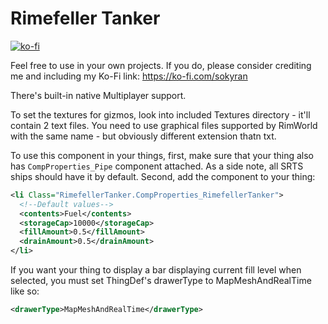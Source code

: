 # Rimefeller Tanker

[![ko-fi](https://ko-fi.com/img/githubbutton_sm.svg)](https://ko-fi.com/E1E120FY7)

Feel free to use in your own projects. If you do, please consider crediting me and including my Ko-Fi link: https://ko-fi.com/sokyran

There's built-in native Multiplayer support.

To set the textures for gizmos, look into included Textures directory - it'll contain 2 text files. You need to use graphical files supported by RimWorld with the same name - but obviously different extension thatn txt.

To use this component in your things, first, make sure that your thing also has `CompProperties_Pipe` component attached. As a side note, all SRTS ships should have it by default.
Second, add the component to your thing:

```xml
<li Class="RimefellerTanker.CompProperties_RimefellerTanker">
  <!--Default values-->
  <contents>Fuel</contents>
  <storageCap>10000</storageCap>
  <fillAmount>0.5</fillAmount>
  <drainAmount>0.5</drainAmount>
</li>
```

If you want your thing to display a bar displaying current fill level when selected, you must set ThingDef's drawerType to MapMeshAndRealTime like so:
```xml
<drawerType>MapMeshAndRealTime</drawerType>
```
